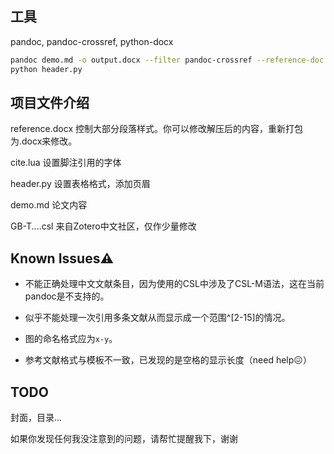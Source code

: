 ## 工具

pandoc, pandoc-crossref, python-docx

```bash
pandoc demo.md -o output.docx --filter pandoc-crossref --reference-doc reference.docx --citeproc --csl GB-T-7714—2015（顺序编码，双语，姓名不大写，无URL、DOI，引注有页码）.csl --bibliography ref.bib --lua-filter .\cite.lua
python header.py
```

## 项目文件介绍

reference.docx 控制大部分段落样式。你可以修改解压后的内容，重新打包为.docx来修改。

cite.lua 设置脚注引用的字体

header.py 设置表格格式，添加页眉

demo.md 论文内容

GB-T....csl 来自Zotero中文社区，仅作少量修改

## Known Issues⚠

- 不能正确处理中文文献条目，因为使用的CSL中涉及了CSL-M语法，这在当前pandoc是不支持的。

- 似乎不能处理一次引用多条文献从而显示成一个范围^[2-15]的情况。 

- 图的命名格式应为`x-y`。

- 参考文献格式与模板不一致，已发现的是空格的显示长度（need help😖）



## TODO

封面，目录...



如果你发现任何我没注意到的问题，请帮忙提醒我下，谢谢



